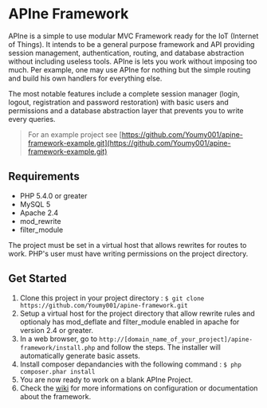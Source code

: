 APIne Framework
================

APIne is a simple to use modular MVC Framework ready for the IoT (Internet of Things). It intends to be a general purpose framework and API providing session management, authentication, routing, and database abstraction without including useless tools. APIne is lets you work without imposing too much. Per example, one may use APIne for nothing but the simple routing and build his own handlers for everything else.

The most notable features include a complete session manager (login, logout, registration and password restoration) with basic users and permissions and a database abstraction layer that prevents you to write every queries.

> For an example project see [https://github.com/Youmy001/apine-framework-example.git](https://github.com/Youmy001/apine-framework-example.git)

## Requirements

* PHP 5.4.0 or greater
* MySQL 5
* Apache 2.4
* mod_rewrite
* filter_module

The project must be set in a virtual host that allows rewrites for routes to work. PHP's user must have writing permissions on the project directory.

## Get Started

1. Clone this project in your project directory : `$ git clone https://github.com/Youmy001/apine-framework.git`
3. Setup a virtual host for the project directory that allow rewrite rules and optionaly has mod\_deflate and filter\_module enabled in apache for version 2.4 or greater.
4. In a web browser, go to `http://[domain_name_of_your_project]/apine-framework/install.php` and follow the steps. The installer will automatically generate basic assets.
5. Install composer depandancies with the following command : `$ php composer.phar install`
6. You are now ready to work on a blank APIne Project.
7. Check the [wiki](https://github.com/Youmy001/apine-framework/wiki) for more informations on configuration or documentation about the framework.